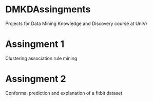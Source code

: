 # DMKDAssingments
Projects for Data Mining Knowledge and Discovery course at UniVr

# Assingment 1
Clustering association rule mining

# Assingment 2
Conformal prediction and explanation of a fitbit dataset
